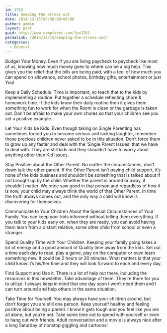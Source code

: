 ```yaml
---
id: 1762
title: Keeping the Stress out
date: 2014-12-15T03:50:00+00:00
author: admin
layout: post
guid: http://www.campforet.com/?p=1762
permalink: /2014/12/15/keeping-the-stress-out/
categories:
  - General
---
```

Budget Your Money. Even if you are living paycheck to paycheck like most of us, knowing how much money goes to where can be a big help. This gives you the relief that the bills are being paid, with a feel of how much you can spend on allowance, school photos, birthday gifts, entertainment or just You!

Keep a Daily Schedule. Time is important, so teach that to the kids by implementing a routine. Put together a schedule reflecting chore & homework time. If the kids know their daily routine then it gives them something fun to work for when the Room is clean or the garbage is taken out. Don&#8217;t be afraid to make your own chores so that your children see you set a positive example.

Let Your Kids be Kids. Even though taking on Single Parenting has sometimes forced you to become serious and lacking laughter, remember those precious children never asked to be in this situation. Don&#8217;t force them to grow up any faster and deal with the &#8216;Single Parent Issues&#8217; that we have to deal with. They are still kids and they shouldn&#8217;t have to worry about anything other than Kid Issues.

Stay Positive about the Other Parent. No matter the circumstances, don&#8217;t down talk the other parent. If the Other Parent isn&#8217;t paying child support, it&#8217;s none of the kids business and shouldn&#8217;t be something that is talked about if not brought up by the child. Whether the parent is around or away, it shouldn&#8217;t matter. We once saw good in that person and regardless of how it is now, your child may always think the world of that Other Parent. In time the truth always comes out, and the only way a child will know is discovering for themselves.

Communicate to Your Children About the Special Circumstances of Your Family. You can keep your kids informed without telling them everything. If you talk to your kids early on, when they are ready, you can avoid having them learn from a distant relative, some other child from school or even a stranger.

Spend Quality Time with Your Children. Keeping your family going takes a lot of energy and a good amount of Quality time away from the kids. Set out a time each day to read, play a game, play on the computer or even learn something new. It could be 2 hours or 20 minutes. What matters is that your child know it&#8217;s his/her time and they will look forward to each and every day.

Find Support and Use it. There is a lot of help out there, including the resources in this newsletter. Take advantage of them. They&#8217;re there for you to utilize. I always keep in mind that one day soon I won&#8217;t need them and I can turn around and help others in the same situation.

Take Time for Yourself. You may always have your children around, but don&#8217;t forget you are still one person. Keep yourself healthy and feeling positive about being a parent. I know it gets tough and you feel like you are all alone, but you&#8217;re not. Take some time out to spend with yourself or even to hang out with friends. Adult conversation and a movie is always nice after a long Saturday of nonstop giggling and cartoons!
